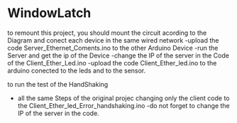 # WindowLatch

to remount this project, you should mount the circuit acording to the Diagram and conect each device in the same wired network
  -upload the code Server_Ethernet_Coments.ino to the other Arduino Device
  -run the Server and get the ip of the Device
  -change the IP of the server in the Code of the Client_Ether_Led.ino
  -upload the code Client_Ether_led.ino to the arduino conected to the leds and to the sensor.
  
to run the test of the HandShaking
  - all the same Steps of the original projec changing only the client code to the Client_Ether_led_Error_handshaking.ino
      -do not forget to change the IP of the server in the code.
  
  
